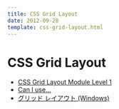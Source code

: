 ```yaml
---
title: CSS Grid Layout
date: 2012-09-28
template: css-grid-layout.html
---
```


CSS Grid Layout
===============

- [CSS Grid Layout Module Level 1](http://www.w3.org/TR/css-grid-1/)
- [Can I use...](http://caniuse.com/#feat=css-grid)
- [グリッド レイアウト (Windows)](https://msdn.microsoft.com/ja-jp/library/hh673533%28v=vs.85%29.aspx?f=255&MSPPError=-2147217396)
